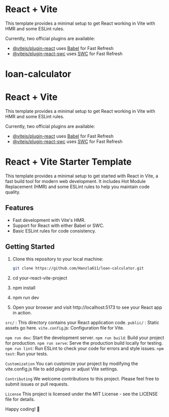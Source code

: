 # React + Vite

This template provides a minimal setup to get React working in Vite with HMR and some ESLint rules.

Currently, two official plugins are available:

- [@vitejs/plugin-react](https://github.com/vitejs/vite-plugin-react/blob/main/packages/plugin-react/README.md) uses [Babel](https://babeljs.io/) for Fast Refresh
- [@vitejs/plugin-react-swc](https://github.com/vitejs/vite-plugin-react-swc) uses [SWC](https://swc.rs/) for Fast Refresh
# loan-calculator


# React + Vite

This template provides a minimal setup to get React working in Vite with HMR and some ESLint rules.

Currently, two official plugins are available:

- [@vitejs/plugin-react](https://github.com/vitejs/vite-plugin-react/blob/main/packages/plugin-react/README.md) uses [Babel](https://babeljs.io/) for Fast Refresh
- [@vitejs/plugin-react-swc](https://github.com/vitejs/vite-plugin-react-swc) uses [SWC](https://swc.rs/) for Fast Refresh


# React + Vite Starter Template

This template provides a minimal setup to get started with React in Vite, a fast build tool for modern web development. It includes Hot Module Replacement (HMR) and some ESLint rules to help you maintain code quality.

## Features

- Fast development with Vite's HMR.
- Support for React with either Babel or SWC.
- Basic ESLint rules for code consistency.

## Getting Started

1. Clone this repository to your local machine:

   ```bash
   git clone https://github.com/Hanzla611/loan-calculator.git

2. cd your-react-vite-project


3. npm install

4. npm run dev

5. Open your browser and visit http://localhost:5173 to see your React app in action.


`src/` : This directory contains your React application code.
`public/` : Static assets go here.
`vite.config`.js: Configuration file for Vite.

`npm run dev`: Start the development server.
`npm run build`: Build your project for production.
`npm run serve`: Serve the production build locally for testing.
`npm run lint`: Run ESLint to check your code for errors and style issues.
`npm test`: Run your tests.




`Customization`
You can customize your project by modifying the vite.config.js file to add plugins or adjust Vite settings.

`Contributing`
We welcome contributions to this project. Please feel free to submit issues or pull requests.

`License`
This project is licensed under the MIT License - see the LICENSE file for details.

Happy coding! 🚀





